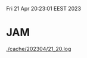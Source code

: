 Fri 21 Apr 20:23:01 EEST 2023
# JAM
<a href='./cache/202304/21_20.log'>./cache/202304/21_20.log</a>
